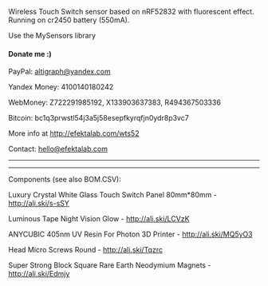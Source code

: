 Wireless Touch Switch sensor based on nRF52832 with fluorescent effect. Running on cr2450 battery (550mA).

Use the MySensors library

#### Donate me :)

PayPal: altigraph@yandex.com

Yandex Money: 4100140180242

WebMoney: Z722291985192, X133903637383, R494367503336

Bitcoin: bc1q3prwstl54j3a5j58esepfkyrqfjn0ydr8p3vc7

More info at http://efektalab.com/wts52

Contact: hello@efektalab.com



---

---

Components (see also BOM.CSV):

Luxury Crystal White Glass Touch Switch Panel 80mm*80mm - http://ali.ski/s-sSY

Luminous Tape Night Vision Glow - http://ali.ski/LCVzK

ANYCUBIC 405nm UV Resin For Photon 3D Printer - http://ali.ski/MQ5yO3

Head Micro Screws Round - http://ali.ski/Tqzrc

Super Strong Block Square Rare Earth Neodymium Magnets - http://ali.ski/Edmjy

